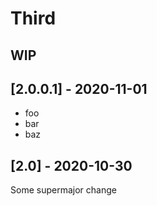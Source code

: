 # Third

## WIP

## [2.0.0.1] - 2020-11-01

- foo
- bar
- baz

## [2.0] - 2020-10-30

Some supermajor change
